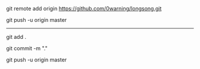 git remote add origin https://github.com/0warning/longsong.git

git push -u origin master

---

git add .

git commit -m "."

git push -u origin master